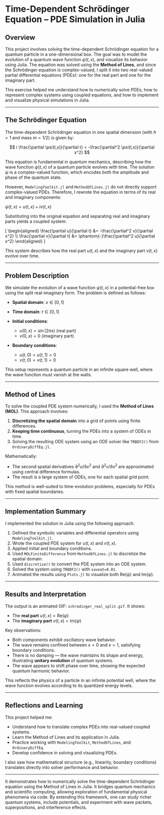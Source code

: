 # Time-Dependent Schrödinger Equation – PDE Simulation in Julia

## Overview

This project involves solving the time-dependent Schrödinger equation for a quantum particle in a one-dimensional box. The goal was to model the evolution of a quantum wave function $\psi(t,x)$, and visualize its behavior using Julia. The equation was solved using the **Method of Lines**, and since the Schrödinger equation is complex-valued, I split it into two real-valued partial differential equations (PDEs): one for the real part and one for the imaginary part.

This exercise helped me understand how to numerically solve PDEs, how to represent complex systems using coupled equations, and how to implement and visualize physical simulations in Julia.

---

## The Schrödinger Equation

The time-dependent Schrödinger equation in one spatial dimension (with $\hbar = 1$ and mass $m = 1/2$) is given by:

$$
i \frac{\partial \psi(t,x)}{\partial t} = -\frac{\partial^2 \psi(t,x)}{\partial x^2}
$$

This equation is fundamental in quantum mechanics, describing how the wave function $\psi(t,x)$ of a quantum particle evolves with time. The solution $\psi$ is a complex-valued function, which encodes both the amplitude and phase of the quantum state.

However, `ModelingToolkit.jl` and `MethodOfLines.jl` do not directly support complex-valued PDEs. Therefore, I rewrote the equation in terms of its real and imaginary components:

$\psi(t,x) = u(t,x) + i v(t,x)$

Substituting into the original equation and separating real and imaginary parts yields a coupled system:

\[
\begin{aligned}
\frac{\partial u}{\partial t} &= -\frac{\partial^2 v}{\partial x^2} \\\\
\frac{\partial v}{\partial t} &= \phantom{-}\frac{\partial^2 u}{\partial x^2}
\end{aligned}
\]


This system describes how the real part $u(t,x)$ and the imaginary part $v(t,x)$ evolve over time.

---

## Problem Description

We simulate the evolution of a wave function $\psi(t,x)$ in a potential-free box using the split real-imaginary form. The problem is defined as follows:

* **Spatial domain**: $x \in [0, 1]$
* **Time domain**: $t \in [0, 1]$
* **Initial conditions**:

  * $u(0,x) = \sin(2\pi x)$ (real part)
  * $v(0,x) = 0$ (imaginary part)
* **Boundary conditions**:

  * $u(t,0) = u(t,1) = 0$
  * $v(t,0) = v(t,1) = 0$

This setup represents a quantum particle in an infinite square well, where the wave function must vanish at the walls.

---

## Method of Lines

To solve the coupled PDE system numerically, I used the **Method of Lines (MOL)**. This approach involves:

1. **Discretizing the spatial domain** into a grid of points using finite differences.
2. **Keeping time continuous**, turning the PDEs into a system of ODEs in time.
3. Solving the resulting ODE system using an ODE solver like `TRBDF2()` from `OrdinaryDiffEq.jl`.

Mathematically:

* The second spatial derivatives $\partial^2 u / \partial x^2$ and $\partial^2 v / \partial x^2$ are approximated using central difference formulas.
* The result is a large system of ODEs, one for each spatial grid point.

This method is well-suited to time-evolution problems, especially for PDEs with fixed spatial boundaries.

---

## Implementation Summary

I implemented the solution in Julia using the following approach:

1. Defined the symbolic variables and differential operators using `ModelingToolkit.jl`.
2. Wrote the coupled PDE system for $u(t,x)$ and $v(t,x)$.
3. Applied initial and boundary conditions.
4. Used `MOLFiniteDifference` from `MethodOfLines.jl` to discretize the spatial domain.
5. Used `discretize()` to convert the PDE system into an ODE system.
6. Solved the system using `TRBDF2()` with `saveat=0.01`.
7. Animated the results using `Plots.jl` to visualize both $\text{Re}(\psi)$ and $\text{Im}(\psi)$.

---

## Results and Interpretation

The output is an animated GIF: `schrodinger_real_split.gif`. It shows:

* The **real part** $u(t,x) = \text{Re}(\psi)$
* The **imaginary part** $v(t,x) = \text{Im}(\psi)$

Key observations:

* Both components exhibit oscillatory wave behavior.
* The wave remains confined between $x = 0$ and $x = 1$, satisfying boundary conditions.
* There is no damping — the wave maintains its shape and energy, illustrating **unitary evolution** of quantum systems.
* The wave appears to shift phase over time, showing the expected quantum harmonic behavior.

This reflects the physics of a particle in an infinite potential well, where the wave function evolves according to its quantized energy levels.

---

## Reflections and Learning

This project helped me:

* Understand how to translate complex PDEs into real-valued coupled systems.
* Learn the Method of Lines and its application in Julia.
* Practice working with `ModelingToolkit`, `MethodOfLines`, and `OrdinaryDiffEq`.
* Develop confidence in solving and visualizing PDEs.

I also saw how mathematical structure (e.g., linearity, boundary conditions) translates directly into solver performance and behavior.

---

It demonstrates how to numerically solve the time-dependent Schrödinger equation using the Method of Lines in Julia. It bridges quantum mechanics and scientific computing, allowing exploration of fundamental physical phenomena via code. By extending this framework, one can study richer quantum systems, include potentials, and experiment with wave packets, superpositions, and interference effects.
